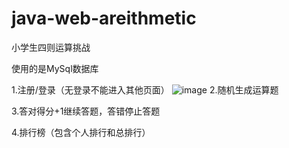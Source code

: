 # java-web-areithmetic
小学生四则运算挑战

使用的是MySql数据库

1.注册/登录（无登录不能进入其他页面）
![image](http://p8rilwuea.bkt.clouddn.com/1.png)
2.随机生成运算题

3.答对得分+1继续答题，答错停止答题

4.排行榜（包含个人排行和总排行）
